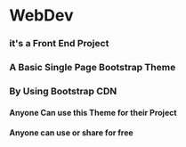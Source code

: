 # WebDev

### it's a Front End Project
### A Basic Single Page Bootstrap Theme
### By Using Bootstrap CDN

#### Anyone Can use this Theme for their Project
#### Anyone can use or share for free
